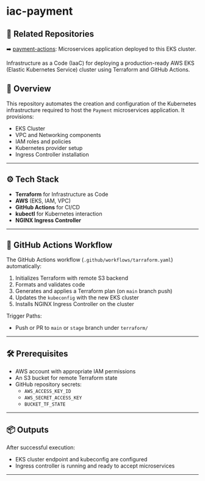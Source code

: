 # iac-payment

## 📎 Related Repositories

➡️ [payment-actions](https://github.com/shreyas4114/payment_actions): Microservices application deployed to this EKS cluster.

Infrastructure as a Code (IaaC) for deploying a production-ready AWS EKS (Elastic Kubernetes Service) cluster using Terraform and GitHub Actions.

## 🚀 Overview

This repository automates the creation and configuration of the Kubernetes infrastructure required to host the `Payment` microservices application. It provisions:

- EKS Cluster
- VPC and Networking components
- IAM roles and policies
- Kubernetes provider setup
- Ingress Controller installation

---

## ⚙️ Tech Stack

- **Terraform** for Infrastructure as Code
- **AWS** (EKS, IAM, VPC)
- **GitHub Actions** for CI/CD
- **kubectl** for Kubernetes interaction
- **NGINX Ingress Controller**

---

## 🔄 GitHub Actions Workflow

The GitHub Actions workflow (`.github/workflows/tarraform.yaml`) automatically:

1. Initializes Terraform with remote S3 backend
2. Formats and validates code
3. Generates and applies a Terraform plan (on `main` branch push)
4. Updates the `kubeconfig` with the new EKS cluster
5. Installs NGINX Ingress Controller on the cluster

Trigger Paths:
- Push or PR to `main` or `stage` branch under `terraform/`

---

## 🛠️ Prerequisites

- AWS account with appropriate IAM permissions
- An S3 bucket for remote Terraform state
- GitHub repository secrets:
  - `AWS_ACCESS_KEY_ID`
  - `AWS_SECRET_ACCESS_KEY`
  - `BUCKET_TF_STATE`

---

## 📦 Outputs

After successful execution:
- EKS cluster endpoint and kubeconfig are configured
- Ingress controller is running and ready to accept microservices

---
